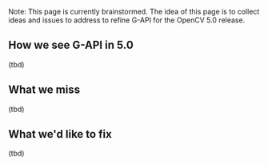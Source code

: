 Note: This page is currently brainstormed. The idea of this page is to collect ideas and issues to address to refine G-API for the OpenCV 5.0 release.

## How we see G-API in 5.0

(tbd)

## What we miss

(tbd)

## What we'd like to fix

(tbd)